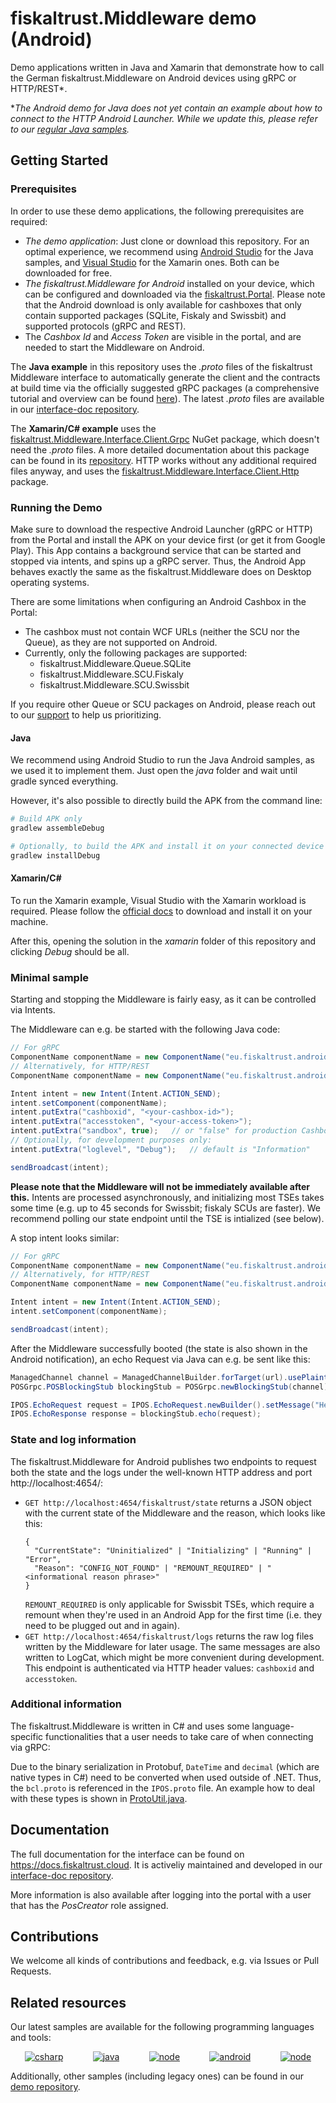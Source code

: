 # fiskaltrust.Middleware demo (Android)
Demo applications written in Java and Xamarin that demonstrate how to call the German fiskaltrust.Middleware on Android devices using gRPC or HTTP/REST*.

*_The Android demo for Java does not yet contain an example about how to connect to the HTTP Android Launcher. While we update this, please refer to our [regular Java samples](https://github.com/fiskaltrust/middleware-demo-java)._

## Getting Started

### Prerequisites
In order to use these demo applications, the following prerequisites are required:
- *The demo application*: Just clone or download this repository. For an optimal experience, we recommend using [Android Studio](https://developer.android.com/studio) for the Java samples, and [Visual Studio](https://visualstudio.microsoft.com/) for the Xamarin ones. Both can be downloaded for free.
- *The fiskaltrust.Middleware for Android* installed on your device, which can be configured and downloaded via the [fiskaltrust.Portal](https://portal-sandbox.fiskaltrust.de). Please note that the Android download is only available for cashboxes that only contain supported packages (SQLite, Fiskaly and Swissbit) and supported protocols (gRPC and REST).
- The *Cashbox Id* and *Access Token* are visible in the portal, and are needed to start the Middleware on Android.

The **Java example** in this repository uses the _.proto_ files of the fiskaltrust Middleware interface to automatically generate the client and the contracts at build time via the officially suggested gRPC packages (a comprehensive tutorial and overview can be found [here](https://grpc.io/docs/tutorials/basic/java/)). The latest _.proto_ files are available in our [interface-doc repository](https://github.com/fiskaltrust/interface-doc/tree/master/dist/protos).

The **Xamarin/C# example** uses the [fiskaltrust.Middleware.Interface.Client.Grpc](https://www.nuget.org/packages/fiskaltrust.Middleware.Interface.Client.Grpc/) NuGet package, which doesn't need the _.proto_ files. A more detailed documentation about this package can be found in its [repository](https://github.com/fiskaltrust/middleware-interface-dotnet). HTTP works without any additional required files anyway, and uses the [fiskaltrust.Middleware.Interface.Client.Http](https://www.nuget.org/packages/fiskaltrust.Middleware.Interface.Client.Http/) package.

### Running the Demo
Make sure to download the respective Android Launcher (gRPC or HTTP) from the Portal and install the APK on your device first (or get it from Google Play). This App contains a background service that can be started and stopped via intents, and spins up a gRPC server. Thus, the Android App behaves exactly the same as the fiskaltrust.Middleware does on Desktop operating systems.

There are some limitations when configuring an Android Cashbox in the Portal:
- The cashbox must not contain WCF URLs (neither the SCU nor the Queue), as they are not supported on Android.
- Currently, only the following packages are supported:
  - fiskaltrust.Middleware.Queue.SQLite
  - fiskaltrust.Middleware.SCU.Fiskaly
  - fiskaltrust.Middleware.SCU.Swissbit

If you require other Queue or SCU packages on Android, please reach out to our [support](support@fiskaltrust.de) to help us prioritizing.

#### Java
We recommend using Android Studio to run the Java Android samples, as we used it to implement them. Just open the _java_ folder and wait until gradle synced everything.

However, it's also possible to directly build the APK from the command line:
```sh
# Build APK only
gradlew assembleDebug

# Optionally, to build the APK and install it on your connected device automatically:
gradlew installDebug
```

#### Xamarin/C#
To run the Xamarin example, Visual Studio with the Xamarin workload is required. Please follow the [official docs](https://docs.microsoft.com/en-us/xamarin/?view=vs-2019) to download and install it on your machine. 

After this, opening the solution in the _xamarin_ folder of this repository and clicking _Debug_ should be all.

### Minimal sample
Starting and stopping the Middleware is fairly easy, as it can be controlled via Intents. 

The Middleware can e.g. be started with the following Java code:
```java
// For gRPC
ComponentName componentName = new ComponentName("eu.fiskaltrust.androidlauncher.grpc", "eu.fiskaltrust.androidlauncher.grpc.Start");
// Alternatively, for HTTP/REST
ComponentName componentName = new ComponentName("eu.fiskaltrust.androidlauncher.http", "eu.fiskaltrust.androidlauncher.http.Start");

Intent intent = new Intent(Intent.ACTION_SEND);
intent.setComponent(componentName);
intent.putExtra("cashboxid", "<your-cashbox-id>");
intent.putExtra("accesstoken", "<your-access-token>");
intent.putExtra("sandbox", true);   // or "false" for production Cashboxes
// Optionally, for development purposes only:
intent.putExtra("loglevel", "Debug");   // default is "Information"

sendBroadcast(intent);
```

**Please note that the Middleware will not be immediately available after this.** Intents are processed asynchronously, and initializing most TSEs takes some time (e.g. up to 45 seconds for Swissbit; fiskaly SCUs are faster). We recommend polling our state endpoint until the TSE is intialized (see below).

A stop intent looks similar:

```java
// For gRPC
ComponentName componentName = new ComponentName("eu.fiskaltrust.androidlauncher.grpc", "eu.fiskaltrust.androidlauncher.grpc.Stop");
// Alternatively, for HTTP/REST
ComponentName componentName = new ComponentName("eu.fiskaltrust.androidlauncher.http", "eu.fiskaltrust.androidlauncher.http.Stop");

Intent intent = new Intent(Intent.ACTION_SEND);
intent.setComponent(componentName);

sendBroadcast(intent);
```

After the Middleware successfully booted (the state is also shown in the Android notification), an echo Request via Java can e.g. be sent like this:
```java
ManagedChannel channel = ManagedChannelBuilder.forTarget(url).usePlaintext().build();
POSGrpc.POSBlockingStub blockingStub = POSGrpc.newBlockingStub(channel);

IPOS.EchoRequest request = IPOS.EchoRequest.newBuilder().setMessage("Hello Android!").build();
IPOS.EchoResponse response = blockingStub.echo(request);
```

### State and log information
The fiskaltrust.Middleware for Android publishes two endpoints to request both the state and the logs under the well-known HTTP address and port http://localhost:4654/:
- `GET http://localhost:4654/fiskaltrust/state` returns a JSON object with the current state of the Middleware and the reason, which looks like this:
   ```
   {
     "CurrentState": "Uninitialized" | "Initializing" | "Running" | "Error",
     "Reason": "CONFIG_NOT_FOUND" | "REMOUNT_REQUIRED" | "<informational reason phrase>"
   }
   ```
   `REMOUNT_REQUIRED` is only applicable for Swissbit TSEs, which require a remount when they're used in an Android App for the first time (i.e. they need to be plugged out and in again).
- `GET http://localhost:4654/fiskaltrust/logs` returns the raw log files written by the Middleware for later usage. The same messages are also written to LogCat, which might be more convenient during development. This endpoint is authenticated via HTTP header values: `cashboxid` and `accesstoken`.

### Additional information
The fiskaltrust.Middleware is written in C# and uses some language-specific functionalities that a user needs to take care of when connecting via gRPC:

Due to the binary serialization in Protobuf, `DateTime` and `decimal` (which are native types in C#) need to be converted when used outside of .NET. Thus, the `bcl.proto` is referenced in the `IPOS.proto` file. An example how to deal with these types is shown in [ProtoUtil.java](java/app/src/main/java/eu/fiskaltrust/middleware/util/ProtoUtil.java).

## Documentation
The full documentation for the interface can be found on https://docs.fiskaltrust.cloud. It is activeliy maintained and developed in our [interface-doc repository](https://github.com/fiskaltrust/interface-doc). 

More information is also available after logging into the portal with a user that has the _PosCreator_ role assigned.

## Contributions
We welcome all kinds of contributions and feedback, e.g. via Issues or Pull Requests. 

## Related resources
Our latest samples are available for the following programming languages and tools:
<p align="center">
  <a href="https://github.com/fiskaltrust/middleware-demo-dotnet"><img src="https://upload.wikimedia.org/wikipedia/commons/thumb/7/7a/C_Sharp_logo.svg/100px-C_Sharp_logo.svg.png" alt="csharp"></a>&nbsp;&nbsp;&nbsp;&nbsp;&nbsp;&nbsp;&nbsp;&nbsp;&nbsp;&nbsp;&nbsp;
  <a href="https://github.com/fiskaltrust/middleware-demo-java"><img src="https://upload.wikimedia.org/wikiversity/de/thumb/b/b8/Java_cup.svg/100px-Java_cup.svg.png" alt="java"></a>&nbsp;&nbsp;&nbsp;&nbsp;&nbsp;&nbsp;&nbsp;&nbsp;&nbsp;&nbsp;&nbsp;
  <a href="https://github.com/fiskaltrust/middleware-demo-node"><img src="https://upload.wikimedia.org/wikipedia/commons/thumb/d/d9/Node.js_logo.svg/100px-Node.js_logo.svg.png" alt="node"></a>&nbsp;&nbsp;&nbsp;&nbsp;&nbsp;&nbsp;&nbsp;&nbsp;&nbsp;&nbsp;&nbsp;
  <a href="https://github.com/fiskaltrust/middleware-demo-android"><img src="https://upload.wikimedia.org/wikipedia/commons/thumb/d/d7/Android_robot.svg/100px-Android_robot.svg.png" alt="android"></a>&nbsp;&nbsp;&nbsp;&nbsp;&nbsp;&nbsp;&nbsp;&nbsp;&nbsp;&nbsp;&nbsp;
  <a href="https://github.com/fiskaltrust/middleware-demo-postman"><img src="https://avatars3.githubusercontent.com/u/10251060?s=100&v=4" alt="node"></a>
</p>

Additionally, other samples (including legacy ones) can be found in our [demo repository](https://github.com/fiskaltrust/demo).
